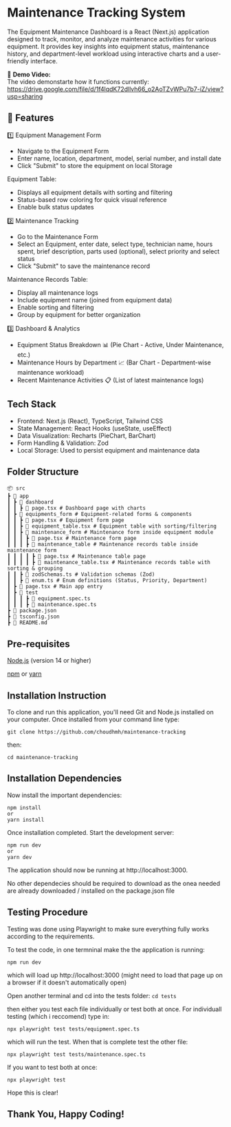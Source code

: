 # Maintenance Tracking System

The Equipment Maintenance Dashboard is a React (Next.js) application designed to track, monitor, and analyze maintenance activities for various equipment. It provides key insights into equipment status, maintenance history, and department-level workload using interactive charts and a user-friendly interface.

🎥 **Demo Video:**  
The video demonstarte how it functions currently:
https://drive.google.com/file/d/1f4lqdK72dllvh66_o2AoTZvWPu7b7-iZ/view?usp=sharing 


## 🚀 Features

1️⃣ Equipment Management Form

- Navigate to the Equipment Form
- Enter name, location, department, model, serial number, and install date
- Click "Submit" to store the equipment on local Storage

Equipment Table:

- Displays all equipment details with sorting and filtering
- Status-based row coloring for quick visual reference
- Enable bulk status updates

2️⃣ Maintenance Tracking

- Go to the Maintenance Form
- Select an Equipment, enter date, select type, technician name, hours spent, brief description, parts used (optional), select priority and select status
- Click "Submit" to save the maintenance record

Maintenance Records Table:

- Display all maintenance logs
- Include equipment name (joined from equipment data)
- Enable sorting and filtering
- Group by equipment for better organization

3️⃣ Dashboard & Analytics

- Equipment Status Breakdown 📊 (Pie Chart - Active, Under Maintenance, etc.)
- Maintenance Hours by Department 📈 (Bar Chart - Department-wise maintenance workload)
- Recent Maintenance Activities 📋 (List of latest maintenance logs)

## Tech Stack

- Frontend: Next.js (React), TypeScript, Tailwind CSS
- State Management: React Hooks (useState, useEffect)
- Data Visualization: Recharts (PieChart, BarChart)
- Form Handling & Validation: Zod
- Local Storage: Used to persist equipment and maintenance data

## Folder Structure

```
📦 src
┣ 📂 app
┃ ┣ 📂 dashboard
┃ ┃ ┣ 📜 page.tsx # Dashboard page with charts
┃ ┣ 📂 equipments_form # Equipment-related forms & components
┃ ┃ ┣ 📜 page.tsx # Equipment form page
┃ ┃ ┣ 📜 equipment_table.tsx # Equipment table with sorting/filtering
┃ ┃ ┣ 📂 maintenance_form # Maintenance form inside equipment module
┃ ┃ ┃ ┣ 📜 page.tsx # Maintenance form page
┃ ┃ ┃ ┣ 📂 maintenance_table # Maintenance records table inside maintenance form
┃ ┃ ┃ ┃ ┣ 📜 page.tsx # Maintenance table page
┃ ┃ ┃ ┃ ┣ 📜 maintenance_table.tsx # Maintenance records table with sorting & grouping
┃ ┃ ┣ 📜 zodSchemas.ts # Validation schemas (Zod)
┃ ┃ ┣ 📜 enum.ts # Enum definitions (Status, Priority, Department)
┃ ┣ 📜 page.tsx # Main app entry
┃ ┣ 📂 test
┃ ┃ ┃ ┣ 📜 equipment.spec.ts
┃ ┃ ┃ ┣ 📜 maintenance.spec.ts
┣ 📜 package.json
┣ 📜 tsconfig.json
┣ 📜 README.md
```

## Pre-requisites

[Node.js](https://nodejs.org/en/download) (version 14 or higher)

[npm](https://www.npmjs.com/) or [yarn](https://yarnpkg.com/)

## Installation Instruction

To clone and run this application, you'll need Git and Node.js installed on your computer. Once installed from your command line type:

```
git clone https://github.com/choudhmh/maintenance-tracking
```

then:

```
cd maintenance-tracking
```

## Installation Dependencies

Now install the important dependencies:

```
npm install
or
yarn install
```

Once installation completed.
Start the development server:

```
npm run dev
or
yarn dev
```

The application should now be running at http://localhost:3000.

No other dependecies should be required to download as the onea needed are already downloaded / installed on the package.json file

## Testing Procedure
Testing was done using Playwright to make sure everything fully works according to the requirements.

To test the code, in one termninal make the the application is running: 

``` npm run dev ```

which will load up http://localhost:3000 (might need to load that page up on a browser if it doesn't automatically open)

Open another terminal and cd into the tests folder:
``` cd tests ```

then either you test each file individually or test both at once.
For individuall testing (which i reccomend) type in:

``` npx playwright test tests/equipment.spec.ts ``` 

which will run the test. When that is complete test the other file: 

``` npx playwright test tests/maintenance.spec.ts ```

If you want to test both at once:

``` npx playwright test ```

Hope this is clear!

## Thank You, Happy Coding! ##
